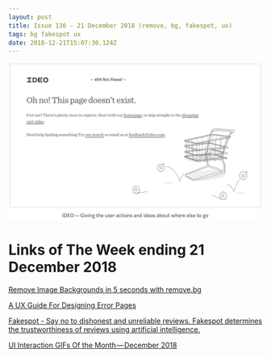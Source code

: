 ```yaml
---
layout: post
title: Issue 136 - 21 December 2018 (remove, bg, fakespot, ux)
tags: bg fakespot ux
date: 2018-12-21T15:07:30.124Z
---
```

![A UX Guide For Designing Error Pages](/assets/uploads/issue-136.png "A UX Guide For Designing Error Pages")

# Links of The Week ending 21 December 2018

<a href="https://www.remove.bg/" title="Remove Image Backgrounds in 5 seconds with remove.bg" target="_blank">Remove Image Backgrounds in 5 seconds with remove.bg</a>

<a href="https://blog.prototypr.io/a-ux-guide-for-designing-error-pages-fb9ced1f1c8a" target="_blank">A UX Guide For Designing Error Pages</a>

<a href="https://www.fakespot.com" title="Fakespot - Say no to dishonest and unreliable reviews. Fakespot determines the trustworthiness of reviews using artificial intelligence." target="_blank">Fakespot - Say no to dishonest and unreliable reviews. Fakespot determines the trustworthiness of reviews using artificial intelligence.</a>

<a href="https://medium.com/collect-ui-design-ui-ux-inspiration-blog/ui-interaction-gifs-of-the-month-december-2018-cd6d7644509c" target="_blank">UI Interaction GIFs Of the Month — December 2018</a>